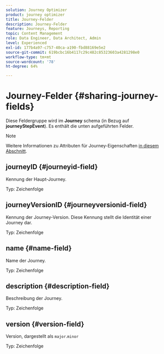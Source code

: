 ```yaml
---
solution: Journey Optimizer
product: journey optimizer
title: Journey-Felder
description: Journey-Felder
feature: Journeys, Reporting
topic: Content Management
role: Data Engineer, Data Architect, Admin
level: Experienced
exl-id: 177b4a97-c757-40ca-a190-fbd88169e5e2
source-git-commit: 619bcbc16b4117c29c482c85323603a4281298e0
workflow-type: tm+mt
source-wordcount: '78'
ht-degree: 64%

---
```


# Journey-Felder {#sharing-journey-fields}

Diese Feldergruppe wird im **Journey** schema (in Bezug auf **journeyStepEvent**). Es enthält die unten aufgeführten Felder.


>[!NOTE]
>
>Weitere Informationen zu Attributen für Journey-Eigenschaften [in diesem Abschnitt](../building-journeys/expression/journey-properties.md#journey-propertoes-fields).


## journeyID {#journeyid-field}

Kennung der Haupt-Journey.

Typ: Zeichenfolge

## journeyVersionID {#journeyversionid-field}

Kennung der Journey-Version. Diese Kennung stellt die Identität einer Journey dar.

Typ: Zeichenfolge

## name {#name-field}

Name der Journey.

Typ: Zeichenfolge

## description {#description-field}

Beschreibung der Journey.

Typ: Zeichenfolge

## version {#version-field}

Version, dargestellt als `major`.`minor`

Typ: Zeichenfolge
